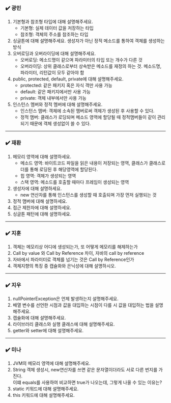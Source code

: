    ### ✔️ 광민
1. 기본형과 참조형 타입에 대해 설명해주세요.
   - 기본형: 실제 데이터 값을 저장하는 타입
   - 참조형: 객체의 주소를 참조하는 타입
2. 싱글톤에 대해 설명해주세요.
   생성자가 아닌 정적 메소드를 통하여 객체를 생성하는 방식
3. 오버로딩과 오버라이딩에 대해 설명해주세요.
   - 오버로딩: 메소드명이 같으며 파라미터의 타입 또는 개수가 다른 것
   - 오버라이딩: 상위 클래스로부터 상속받은 메소드를 재정의 하는 것. 메소드명, 파라미터, 리턴값이 모두 같아야 함
4. public, protected, default, private에 대해 설명해주세요.
   - protected: 같은 패키지 혹은 자식 객만 사용 가능
   - default: 같은 패키지에서만 사용 가능
   - private: 객체 내부에서만 사용 가능
5. 인스턴스 멤버와 정적 멤버에 대해 설명해주세요.
   - 인스턴스 맴버: 객체에 소속된 맴버로써 객체가 생성된 후 사용할 수 있다.
   - 정적 맴버: 클래스가 로딩되며 메소드 영역에 할당될 때 정적맴버들이 같이 관리되기 때문에 객체 생성없이 쓸 수 있다.


***
### ✔️ 재환
1. 메모리 영역에 대해 설명하세요. 
   - 메소드 영역: 바이트코드 파일을 읽은 내용이 저장되는 영역, 클래스가 클래스로더를 통해 로딩된 후 해당영역에 할당된다.
   - 힙 영역: 객체가 생성되는 영역
   - 스택 영역: 메소드를 호출할 때마다 프레임이 생성되는 영역
2. 생성자에 대해 설명하세요. 
   - new 연산자를 통해 인스턴스를 생성할 때 호출되며 가장 먼저 실행되는 것
3. 정적 맴버에 대해 설명하세요. 
4. 접근 제한자에 대해 설명하세요. 
5. 싱글톤 패턴에 대해 설명하세요. 

***
### ✔️ 지훈
1. 객체는 메모리상 어디에 생성되는가, 또 어떻게 메모리를 해제하는가 
2. Call by value 와 Call by Reference 차이, 자바의 call by reference
3. 자바에서 파라미터로 객체를 넘기는 것은 Call by Reference인가
4. 객체지향의 특징 중 캡슐화와 은닉성에 대해 설명하시오.

***
### ✔️ 지우
1. nullPointerException은 언제 발생하는지 설명해주세요.
2. 배열 변수를 선언한 시점과 값을 대입하는 시점이 다를 시 
값을 대입하는 법을 설명해주세요.
3. 캡슐화에 대해 설명해주세요.
4. 라이브러리 클래스와 실행 클래스에 대해 설명해주세요.
5. getter와 setter에 대해 설명해주세요.
***
### ✔️ 미나
1. JVM의 메모리 영역에 대해 설명해주세요.
2. String 객체 생성시, new연산자를 쓰면 같은 문자열이더라도 서로 다른 번지를 가진다.
    <br> 이떄 equals를 사용하여 비교하면 true가 나오는데, 그렇게 나올 수 있는 이유는?
3. static 키워드에 대해 설명해주세요.
4. this 키워드에 대해 설명해주세요.
